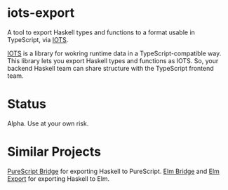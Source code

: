 # iots-export

A tool to export Haskell types and functions to a format usable in TypeScript,
via [IOTS][iots].

[IOTS][iots] is a library for wokring runtime data in a
TypeScript-compatible way. This library lets you export Haskell types
and functions as IOTS. So, your backend Haskell team can share
structure with the TypeScript frontend team.

# Status

Alpha. Use at your own risk.

[iots]: https://github.com/gcanti/io-ts

# Similar Projects

[PureScript Bridge](http://hackage.haskell.org/package/purescript-bridge) for exporting Haskell to PureScript.
[Elm Bridge](http://hackage.haskell.org/package/elm-bridge) and [Elm Export](https://github.com/krisajenkins/elm-export) for exporting Haskell to Elm.
